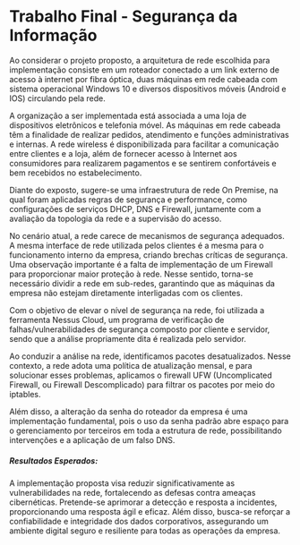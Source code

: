 # Trabalho Final - Segurança da Informação
Ao considerar o projeto proposto, a arquitetura de rede escolhida para implementação consiste em um roteador conectado a um link externo de acesso à internet por fibra óptica, duas máquinas em rede cabeada com sistema operacional Windows 10 e diversos dispositivos móveis (Android e IOS) circulando pela rede.

A organização a ser implementada está associada a uma loja de dispositivos eletrônicos e telefonia móvel. As máquinas em rede cabeada têm a finalidade de realizar pedidos, atendimento e funções administrativas e internas. A rede wireless é disponibilizada para facilitar a comunicação entre clientes e a loja, além de fornecer acesso à Internet aos consumidores para realizarem pagamentos e se sentirem confortáveis e bem recebidos no estabelecimento.

Diante do exposto, sugere-se uma infraestrutura de rede On Premise, na qual foram aplicadas regras de segurança e performance, como configurações de serviços DHCP, DNS e Firewall, juntamente com a avaliação da topologia da rede e a supervisão do acesso.

No cenário atual, a rede carece de mecanismos de segurança adequados. A mesma interface de rede utilizada pelos clientes é a mesma para o funcionamento interno da empresa, criando brechas críticas de segurança. Uma observação importante é a falta de implementação de um Firewall para proporcionar maior proteção à rede. Nesse sentido, torna-se necessário dividir a rede em sub-redes, garantindo que as máquinas da empresa não estejam diretamente interligadas com os clientes.

Com o objetivo de elevar o nível de segurança na rede, foi utilizada a ferramenta Nessus Cloud, um programa de verificação de falhas/vulnerabilidades de segurança composto por cliente e servidor, sendo que a análise propriamente dita é realizada pelo servidor.

Ao conduzir a análise na rede, identificamos pacotes desatualizados. Nesse contexto, a rede adota uma política de atualização mensal, e para solucionar esses problemas, aplicamos o firewall UFW (Uncomplicated Firewall, ou Firewall Descomplicado) para filtrar os pacotes por meio do iptables.

Além disso, a alteração da senha do roteador da empresa é uma implementação fundamental, pois o uso da senha padrão abre espaço para o gerenciamento por terceiros em toda a estrutura de rede, possibilitando intervenções e a aplicação de um falso DNS.

##### Resultados Esperados:
A implementação proposta visa reduzir significativamente as vulnerabilidades na rede, fortalecendo as defesas contra ameaças cibernéticas. Pretende-se aprimorar a detecção e resposta a incidentes, proporcionando uma resposta ágil e eficaz. Além disso, busca-se reforçar a confiabilidade e integridade dos dados corporativos, assegurando um ambiente digital seguro e resiliente para todas as operações da empresa.
